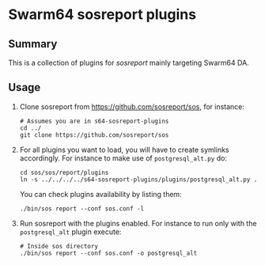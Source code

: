 # Swarm64 sosreport plugins

## Summary

This is a collection of plugins for _sosreport_ mainly targeting Swarm64 DA.

## Usage

1. Clone sosreport from https://github.com/sosreport/sos, for instance:

    ```
    # Assumes you are in s64-sosreport-plugins
    cd ../
    git clone https://github.com/sosreport/sos
    ```
    
2. For all plugins you want to load, you will have to create symlinks
   accordingly. For instance to make use of `postgresql_alt.py` do:

    ```
    cd sos/sos/report/plugins
    ln -s ../../../../s64-sosreport-plugins/plugins/postgresql_alt.py .
    ```
    
    You can check plugins availability by listing them:
    ```
    ./bin/sos report --conf sos.conf -l
    ```
    
3. Run sosreport with the plugins enabled. For instance to run only with the
   `postgresql_alt` plugin execute:

    ```
    # Inside sos directory
    ./bin/sos report --conf sos.conf -o postgresql_alt
    ```
 
